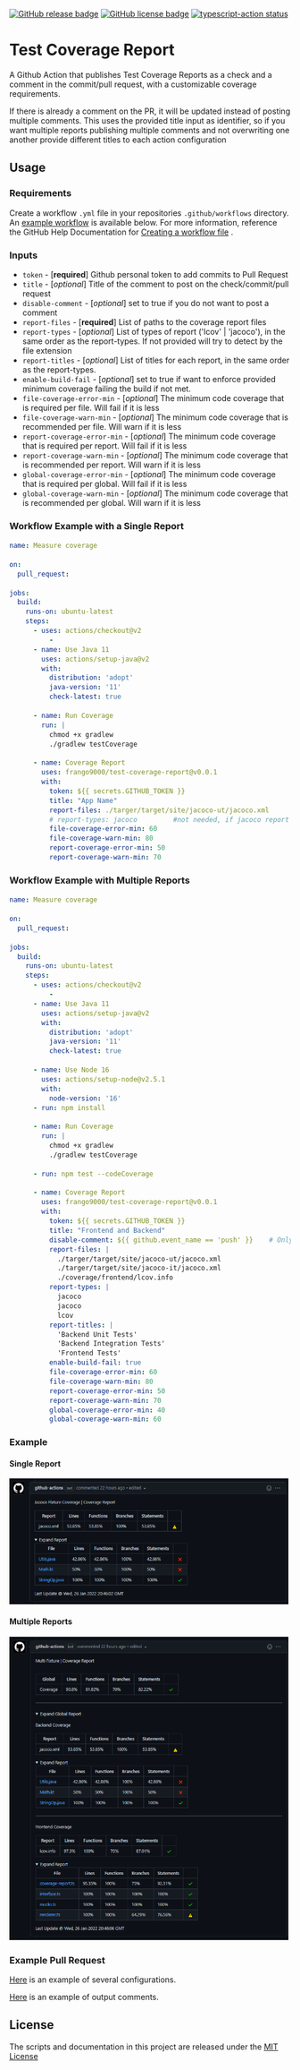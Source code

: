 [![GitHub release badge](https://badgen.net/github/release/frango9000/test-coverage-report)](https://github.com/frango9000/test-coverage-report/releases/latest)
[![GitHub license badge](https://badgen.net/github/license/frango9000/test-coverage-report)](MIT)  <a href="https://github.com/actions/typescript-action/actions"><img alt="typescript-action status" src="https://github.com/actions/typescript-action/workflows/build-test/badge.svg"></a>

# Test Coverage Report

A Github Action that publishes Test Coverage Reports as a check and a comment in
the commit/pull request, with a customizable coverage requirements.

If there is already a comment on the PR, it will be updated instead of posting
multiple comments. This uses the provided title input as identifier, so if you
want multiple reports publishing multiple comments and not overwriting one
another provide different titles to each action configuration

## Usage

### Requirements

Create a workflow `.yml` file in your repositories `.github/workflows`
directory. An [example workflow](#example-workflow) is available below. For more
information, reference the GitHub Help Documentation
for [Creating a workflow file](https://help.github.com/en/articles/configuring-a-workflow#creating-a-workflow-file)
.

### Inputs

- `token` - [**required**] Github personal token to add commits to Pull Request
- `title` - [*optional*] Title of the comment to post on the check/commit/pull
  request
- `disable-comment` - [*optional*] set to true if you do not want to post a
  comment
- `report-files` - [**required**] List of paths to the coverage report files
- `report-types` - [*optional*] List of types of report ('lcov' | 'jacoco'), in
  the same order as the report-types. If not provided will try to detect by the
  file extension
- `report-titles` - [*optional*] List of titles for each report, in the same
  order as the report-types.
- `enable-build-fail` - [*optional*] set to true if want to enforce provided
  minimum coverage failing the build if not met.
- `file-coverage-error-min` - [*optional*] The minimum code coverage that is
  required per file. Will fail if it is less
- `file-coverage-warn-min` - [*optional*] The minimum code coverage that is
  recommended per file. Will warn if it is less
- `report-coverage-error-min` - [*optional*] The minimum code coverage that is
  required per report. Will fail if it is less
- `report-coverage-warn-min` - [*optional*] The minimum code coverage that is
  recommended per report. Will warn if it is less
- `global-coverage-error-min` - [*optional*] The minimum code coverage that is
  required per global. Will fail if it is less
- `global-coverage-warn-min` - [*optional*] The minimum code coverage that is
  recommended per global. Will warn if it is less

### Workflow Example with a Single Report

```yaml
name: Measure coverage

on:
  pull_request:

jobs:
  build:
    runs-on: ubuntu-latest
    steps:
      - uses: actions/checkout@v2
          -
      - name: Use Java 11
        uses: actions/setup-java@v2
        with:
          distribution: 'adopt'
          java-version: '11'
          check-latest: true

      - name: Run Coverage
        run: |
          chmod +x gradlew
          ./gradlew testCoverage

      - name: Coverage Report
        uses: frango9000/test-coverage-report@v0.0.1
        with:
          token: ${{ secrets.GITHUB_TOKEN }}
          title: "App Name"
          report-files: ./targer/target/site/jacoco-ut/jacoco.xml
          # report-types: jacoco         #not needed, if jacoco report has .xml extension or lcov report has .info
          file-coverage-error-min: 60
          file-coverage-warn-min: 80
          report-coverage-error-min: 50
          report-coverage-warn-min: 70
```

### Workflow Example with Multiple Reports

```yaml
name: Measure coverage

on:
  pull_request:

jobs:
  build:
    runs-on: ubuntu-latest
    steps:
      - uses: actions/checkout@v2
          -
      - name: Use Java 11
        uses: actions/setup-java@v2
        with:
          distribution: 'adopt'
          java-version: '11'
          check-latest: true

      - name: Use Node 16
        uses: actions/setup-node@v2.5.1
        with:
          node-version: '16'
      - run: npm install

      - name: Run Coverage
        run: |
          chmod +x gradlew
          ./gradlew testCoverage

      - run: npm test --codeCoverage

      - name: Coverage Report
        uses: frango9000/test-coverage-report@v0.0.1
        with:
          token: ${{ secrets.GITHUB_TOKEN }}
          title: "Frontend and Backend"
          disable-comment: ${{ github.event_name == 'push' }}    # Only post on pull request, not on commit
          report-files: |
            ./targer/target/site/jacoco-ut/jacoco.xml
            ./targer/target/site/jacoco-it/jacoco.xml
            ./coverage/frontend/lcov.info
          report-types: |
            jacoco
            jacoco
            lcov
          report-titles: |
            'Backend Unit Tests'
            'Backend Integration Tests'
            'Frontend Tests'
          enable-build-fail: true
          file-coverage-error-min: 60
          file-coverage-warn-min: 80
          report-coverage-error-min: 50
          report-coverage-warn-min: 70
          global-coverage-error-min: 40
          global-coverage-warn-min: 60
```

### Example

#### Single Report

<img src="/demo/img1.png" alt="output screenshot" title="output screenshot" width="500" />

#### Multiple Reports

<img src="/demo/img2.png" alt="output screenshot" title="output screenshot" width="500" />

### Example Pull Request

[Here](https://github.com/frango9000/test-coverage-report/blob/main/.github/workflows/test.yml)
is an example of several configurations.

[Here](https://github.com/frango9000/test-coverage-report/blob/main/.github/workflows/test.yml)
is an example of output comments.

## License

The scripts and documentation in this project are released under
the [MIT License](LICENSE)
